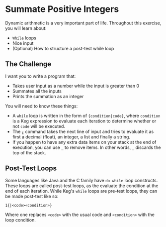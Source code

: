# Summate Positive Integers

Dynamic arithmetic is a very important part of life. Throughout this exercise, you will learn about:

- `While` loops
- Nice input
- (Optional) How to structure a post-test while loop

## The Challenge

I want you to write a program that:

- Takes user input as a number while the input is greater than 0
- Summates all the inputs
- Prints the summation as an integer

You will need to know these things:

- A `while` loop is written in the form of `{condition|code}`, where `condition` is a Keg expression to evaluate each iteration to determine whether or not `code` will be executed. 
- The `¿` command takes the next line of input and tries to evaluate it as first a decimal (float), an integer, a list and finally a string. 
- If you happen to have any extra data items on your stack at the end of execution, you can use `_` to remove items. In other words, `_` discards the top of the stack. 

## Post-Test Loops

Some languages like Java and the C family have `do-while` loop constructs. These loops are called post-test loops, as the evaluate the condition at the end of each iteration. While Keg's `while` loops are pre-test loops, they can be made post-test like so:

    1{|<code><condition>}

Where one replaces `<code>` with the usual code and `<condition>` with the loop condition. 
